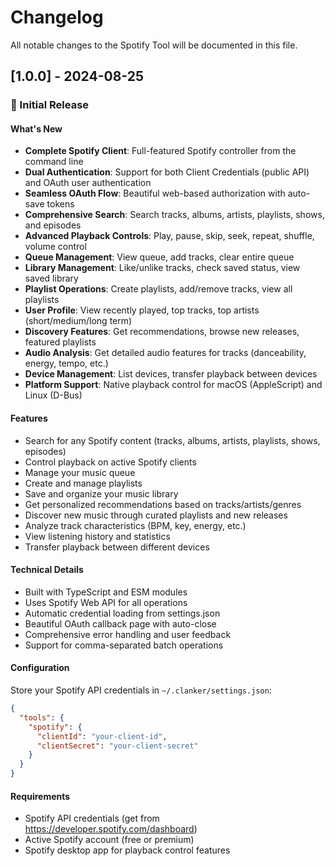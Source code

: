 # Changelog

All notable changes to the Spotify Tool will be documented in this file.

## [1.0.0] - 2024-08-25

### 🎉 Initial Release

#### What's New
- **Complete Spotify Client**: Full-featured Spotify controller from the command line
- **Dual Authentication**: Support for both Client Credentials (public API) and OAuth user authentication
- **Seamless OAuth Flow**: Beautiful web-based authorization with auto-save tokens
- **Comprehensive Search**: Search tracks, albums, artists, playlists, shows, and episodes
- **Advanced Playback Controls**: Play, pause, skip, seek, repeat, shuffle, volume control
- **Queue Management**: View queue, add tracks, clear entire queue
- **Library Management**: Like/unlike tracks, check saved status, view saved library
- **Playlist Operations**: Create playlists, add/remove tracks, view all playlists
- **User Profile**: View recently played, top tracks, top artists (short/medium/long term)
- **Discovery Features**: Get recommendations, browse new releases, featured playlists
- **Audio Analysis**: Get detailed audio features for tracks (danceability, energy, tempo, etc.)
- **Device Management**: List devices, transfer playback between devices
- **Platform Support**: Native playback control for macOS (AppleScript) and Linux (D-Bus)

#### Features
- Search for any Spotify content (tracks, albums, artists, playlists, shows, episodes)
- Control playback on active Spotify clients
- Manage your music queue
- Create and manage playlists
- Save and organize your music library
- Get personalized recommendations based on tracks/artists/genres
- Discover new music through curated playlists and new releases
- Analyze track characteristics (BPM, key, energy, etc.)
- View listening history and statistics
- Transfer playback between different devices

#### Technical Details
- Built with TypeScript and ESM modules
- Uses Spotify Web API for all operations
- Automatic credential loading from settings.json
- Beautiful OAuth callback page with auto-close
- Comprehensive error handling and user feedback
- Support for comma-separated batch operations

#### Configuration
Store your Spotify API credentials in `~/.clanker/settings.json`:
```json
{
  "tools": {
    "spotify": {
      "clientId": "your-client-id",
      "clientSecret": "your-client-secret"
    }
  }
}
```

#### Requirements
- Spotify API credentials (get from https://developer.spotify.com/dashboard)
- Active Spotify account (free or premium)
- Spotify desktop app for playback control features